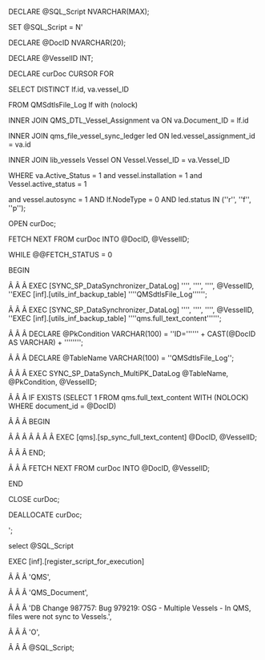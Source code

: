 DECLARE @SQL_Script NVARCHAR(MAX);

 

SET @SQL_Script = N'

DECLARE @DocID NVARCHAR(20);

DECLARE @VesselID INT;

 

DECLARE curDoc CURSOR FOR

SELECT DISTINCT lf.id, va.vessel_ID

FROM QMSdtlsFile_Log lf with (nolock)

INNER JOIN QMS_DTL_Vessel_Assignment va ON va.Document_ID = lf.id

INNER JOIN qms_file_vessel_sync_ledger led ON led.vessel_assignment_id = va.id

INNER JOIN lib_vessels Vessel ON Vessel.Vessel_ID = va.Vessel_ID

WHERE va.Active_Status = 1 and vessel.installation = 1 and Vessel.active_status = 1

and vessel.autosync = 1 AND lf.NodeType = 0 AND led.status IN (''r'', ''f'', ''p'');

 

OPEN curDoc;

FETCH NEXT FROM curDoc INTO @DocID, @VesselID;

 

WHILE @@FETCH_STATUS = 0

BEGIN

Â Â Â  EXEC [SYNC_SP_DataSynchronizer_DataLog] '''', '''', '''', @VesselID, ''EXEC [inf].[utils_inf_backup_table] ''''QMSdtlsFile_Log'''''';

Â Â Â  EXEC [SYNC_SP_DataSynchronizer_DataLog] '''', '''', '''', @VesselID, ''EXEC [inf].[utils_inf_backup_table] ''''qms.full_text_content'''''';

 

Â Â Â  DECLARE @PkCondition VARCHAR(100) = ''ID='''''' + CAST(@DocID AS VARCHAR) + '''''''';

Â Â Â  DECLARE @TableName VARCHAR(100) = ''QMSdtlsFile_Log'';

Â Â Â  EXEC SYNC_SP_DataSynch_MultiPK_DataLog @TableName, @PkCondition, @VesselID;

 

Â Â Â  IF EXISTS (SELECT 1 FROM qms.full_text_content WITH (NOLOCK) WHERE document_id = @DocID)

Â Â Â  BEGIN

Â Â Â Â Â Â Â  EXEC [qms].[sp_sync_full_text_content] @DocID, @VesselID;

Â Â Â  END;

 

Â Â Â  FETCH NEXT FROM curDoc INTO @DocID, @VesselID;

END

 

CLOSE curDoc;

DEALLOCATE curDoc;

';

 

 

select @SQL_Script

EXEC [inf].[register_script_for_execution]

Â Â Â  'QMS',

Â Â Â  'QMS_Document',

Â Â Â  'DB Change 987757: Bug 979219: OSG - Multiple Vessels - In QMS, files were not sync to Vessels.',

Â Â Â  'O',

Â Â Â  @SQL_Script;
